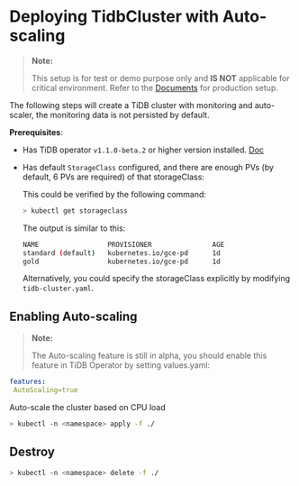 # Deploying TidbCluster with Auto-scaling

> **Note:**
>
> This setup is for test or demo purpose only and **IS NOT** applicable for critical environment. Refer to the [Documents](https://docs.pingcap.com/tidb-in-kubernetes/stable/prerequisites/) for production setup.


The following steps will create a TiDB cluster with monitoring and auto-scaler, the monitoring data is not persisted by default.

**Prerequisites**: 
- Has TiDB operator `v1.1.0-beta.2` or higher version installed. [Doc](https://docs.pingcap.com/tidb-in-kubernetes/stable/deploy-tidb-operator/)
- Has default `StorageClass` configured, and there are enough PVs (by default, 6 PVs are required) of that storageClass:
  
  This could be verified by the following command:
  
  ```bash
  > kubectl get storageclass
  ```
  
  The output is similar to this:
  
  ```bash
  NAME                 PROVISIONER               AGE
  standard (default)   kubernetes.io/gce-pd      1d
  gold                 kubernetes.io/gce-pd      1d
  ```
  
  Alternatively, you could specify the storageClass explicitly by modifying `tidb-cluster.yaml`.
  
  
## Enabling Auto-scaling

> **Note:**
>
> The Auto-scaling feature is still in alpha, you should enable this feature in TiDB Operator by setting values.yaml:
 ```yaml
features:
  AutoScaling=true
```

Auto-scale the cluster based on CPU load
```bash
> kubectl -n <namespace> apply -f ./
```

## Destroy

```bash
> kubectl -n <namespace> delete -f ./
```
